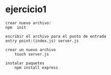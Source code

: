 # ejercicio1


    crear nuevo archivo:  
    npm  init
    
    escribir el archivo para el punto de entrada
    entry point:(index.js) server.js

    crear un nuevo archivo
        touch server.js

    instalar paquetes
        npm install express
